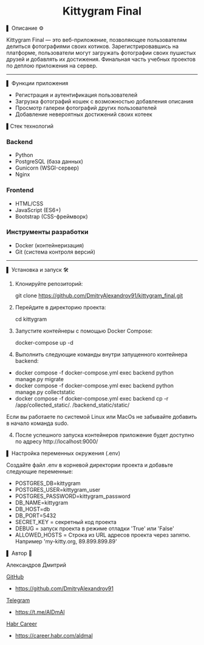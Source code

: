 <div align="center">
<h1> Kittygram Final </h1>
</div>

▌ Описание ⚙️

Kittygram Final — это веб-приложение, позволяющее пользователям делиться фотографиями своих котиков. Зарегистрировавшись на платформе, пользователи могут загружать фотографии своих пушистых друзей и добавлять их достижения. 
Финальная часть учебных проектов по деплою приложения на сервер.

---
▌ Функции приложения

- Регистрация и аутентификация пользователей
- Загрузка фотографий кошек с возможностью добавления описания
- Просмотр галереи фотографий других пользователей
- Добавление невероятных достижений своих котеек 

▌Стек технологий

### Backend

- Python
- PostgreSQL (база данных)
- Gunicorn (WSGI-сервер)
- Nginx

### Frontend

- HTML/CSS
- JavaScript (ES6+)
- Bootstrap (CSS-фреймворк)

### Инструменты разработки

- Docker (контейнеризация)
- Git (система контроля версий)

---
▌ Установка и запуск 🛠️

1. Клонируйте репозиторий:

   
   git clone https://github.com/DmitryAlexandrov91/kittygram_final.git
   

2. Перейдите в директорию проекта:

   
   cd kittygram
   

3. Запустите контейнеры с помощью Docker Compose:

   
   docker-compose up -d

4. Выполнить следующие команды внутри запущенного контейнера backend:
 - docker compose -f docker-compose.yml exec backend python manage.py migrate
 - docker compose -f docker-compose.yml exec backend python manage.py collectstatic
 - docker compose -f docker-compose.yml exec backend cp -r /app/collected_static/. /backend_static/static/

Если вы работаете по системой Linux или MacOs не забывайте добавить в начало команда sudo.

4. После успешного запуска контейнеров приложение будет доступно по адресу http://localhost:9000/

▌ Настройка переменных окружения (.env)

Создайте файл .env в корневой директории проекта и добавьте следующие переменные:

- POSTGRES_DB=kittygram
- POSTGRES_USER=kittygram_user
- POSTGRES_PASSWORD=kittygram_password
- DB_NAME=kittygram
- DB_HOST=db
- DB_PORT=5432
- SECRET_KEY = секретный код проекта
- DEBUG = запуск проекта в режиме отладки 'True' или 'False'  
- ALLOWED_HOSTS = Строка из URL адресов проекта через запятю. Например 'my-kitty.org, 89.899.899.89'


▌ Автор 📝

Александров Дмитрий

<u>GitHub</u>
- https://github.com/DmitryAlexandrov91

<u>Telegram</u>
- https://t.me/AlDmAl

<u>Habr Career</u>
- https://career.habr.com/aldmal
